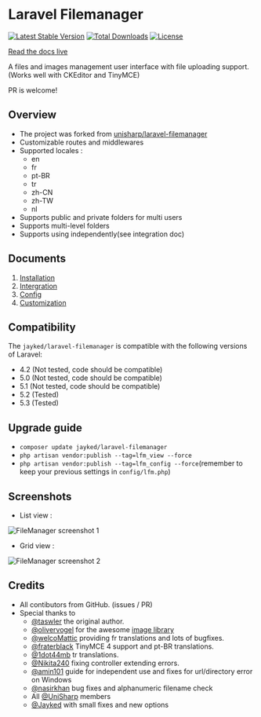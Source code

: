 # Laravel Filemanager

[![Latest Stable Version](https://poser.pugx.org/jayked/laravel-filemanager/version?format=flat)](https://packagist.org/packages/jayked/laravel-filemanager)
[![Total Downloads](https://poser.pugx.org/jayked/laravel-filemanager/downloads?format=flat)](https://packagist.org/packages/jayked/laravel-filemanager)
[![License](https://poser.pugx.org/jayked/laravel-filemanager/license?format=flat)](https://packagist.org/packages/jayked/laravel-filemanager)

[Read the docs live](http://jayked.github.io/laravel-filemanager)

A files and images management user interface with file uploading support. (Works well with CKEditor and TinyMCE)

PR is welcome!

## Overview

 * The project was forked from [unisharp/laravel-filemanager](http://packalyst.com/packages/package/unisharp/laravel-filemanager)
 * Customizable routes and middlewares
 * Supported locales :
    - en
    - fr
    - pt-BR
    - tr
    - zh-CN
    - zh-TW
    - nl
 * Supports public and private folders for multi users
 * Supports multi-level folders
 * Supports using independently(see integration doc)

## Documents

  1. [Installation](https://github.com/Jayked/laravel-filemanager/blob/master/doc/installation.md)
  1. [Intergration](https://github.com/Jayked/laravel-filemanager/blob/master/doc/integration.md)
  1. [Config](https://github.com/Jayked/laravel-filemanager/blob/master/doc/config.md)
  1. [Customization](https://github.com/Jayked/laravel-filemanager/blob/master/doc/customization.md)
  
## Compatibility

The `jayked/laravel-filemanager` is compatible with the following versions of Laravel:
  - 4.2 (Not tested, code should be compatible)
  - 5.0 (Not tested, code should be compatible)
  - 5.1 (Not tested, code should be compatible)
  - 5.2 (Tested)
  - 5.3 (Tested)

## Upgrade guide
  * `composer update jayked/laravel-filemanager`
  * `php artisan vendor:publish --tag=lfm_view --force`
  * `php artisan vendor:publish --tag=lfm_config --force`(remember to keep your previous settings in `config/lfm.php`)

## Screenshots

  * List view :

![FileManager screenshot 1](http://jayked.github.io/laravel-filemanager/filemanager2.png)

  * Grid view :

![FileManager screenshot 2](http://jayked.github.io/laravel-filemanager/filemanager1.png)

## Credits
 * All contibutors from GitHub. (issues / PR)
 * Special thanks to
   * [@taswler](https://github.com/tsawler) the original author.
   * [@olivervogel](https://github.com/olivervogel) for the awesome [image library](https://github.com/Intervention/image)
   * [@welcoMattic](https://github.com/welcoMattic) providing fr translations and lots of bugfixes.
   * [@fraterblack](https://github.com/fraterblack) TinyMCE 4 support and pt-BR translations.
   * [@1dot44mb](https://github.com/1dot44mb) tr translations.
   * [@Nikita240](https://github.com/Nikita240) fixing controller extending errors.
   * [@amin101](https://github.com/amin101) guide for independent use and fixes for url/directory error on Windows
   * [@nasirkhan](https://github.com/nasirkhan) bug fixes and alphanumeric filename check
   * All [@UniSharp](https://github.com/UniSharp) members
   * [@Jayked](https://github.com/Jayked) with small fixes and new options
